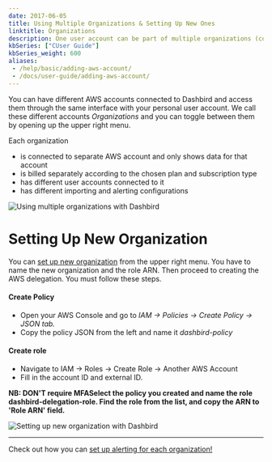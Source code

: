 ```yaml
---
date: 2017-06-05
title: Using Multiple Organizations & Setting Up New Ones
linktitle: Organizations
description: One user account can be part of multiple organizations (company accounts) in Dashbird and easily access them without logging out.
kbSeries: ["CUser Guide"]
kbSeries_weight: 600
aliases:
 - /help/basic/adding-aws-account/
 - /docs/user-guide/adding-aws-account/
---
```

You can have different AWS accounts connected to Dashbird and access them through the same interface with your personal user account. We call these different accounts *Organizations* and you can toggle between them by opening up the upper right menu.

Each organization

  - is connected to separate AWS account and only shows data for that account
  - is billed separately according to the chosen plan and subscription type
  - has different user accounts connected to it
  - has different importing and alerting configurations


![Using multiple organizations with Dashbird](/images/docs/dashbird-organizations.png)



# Setting Up New Organization #
You can [set up new organization](https://app.dashbird.io/client/register) from the upper right menu. You have to name the new organization and the role ARN. Then proceed to creating the AWS delegation. You must follow these steps.

#### Create Policy ####

- Open your AWS Console and go to *IAM → Policies → Create Policy → JSON tab.*
- Copy the policy JSON from the left and name it *dashbird-policy*

#### Create role ####

- Navigate to IAM → Roles → Create Role → Another AWS Account
- Fill in the account ID and external ID.

**NB: DON'T require MFASelect the policy you created and name the role dashbird-delegation-role. Find the role from the list, and copy the ARN to 'Role ARN' field.**

![Setting up new organization with Dashbird](/images/docs/new-organization-setup.png)

---
Check out how you can [set up alerting for each organization!](http://localhost:1313/docs/user-guide/alerting/)
